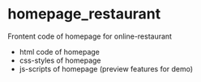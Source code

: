 # homepage_restaurant
Frontent code of homepage for online-restaurant

- html code of homepage
- css-styles of homepage
- js-scripts of homepage (preview features for demo)